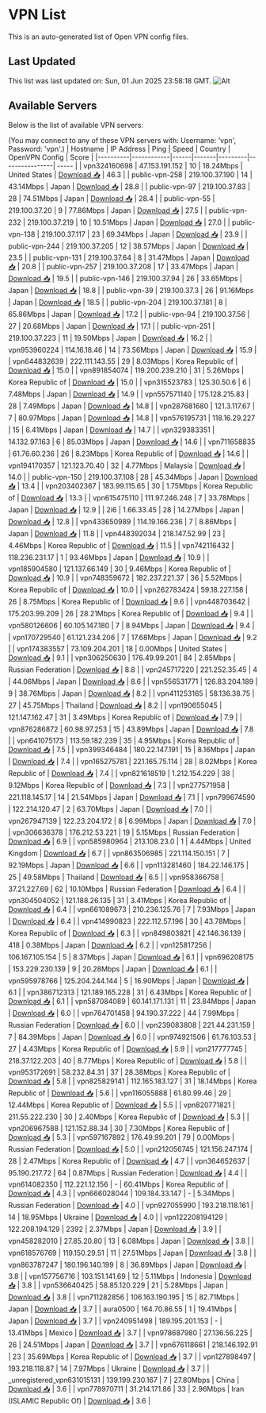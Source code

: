 # VPN List

This is an auto-generated list of Open VPN config files.

## Last Updated

This list was last updated on: Sun, 01 Jun 2025 23:58:18 GMT.
![Alt](https://repobeats.axiom.co/api/embed/186b98318ef1479477931607c1ad7d823f12451f.svg "Repobeats analytics image")

## Available Servers

Below is the list of available VPN servers:

(You may connect to any of these VPN servers with: Username: 'vpn', Password: 'vpn'.)
| Hostname | IP Address | Ping | Speed | Country | OpenVPN Config | Score |
|----------|------------|------|-------|---------|----------------| ----- |
| vpn324160698 | 47.153.191.152 | 10 | 18.24Mbps | United States | [Download 📥](./configs/server_0_US.ovpn) | 46.3 |
| public-vpn-258 | 219.100.37.190 | 14 | 43.14Mbps | Japan | [Download 📥](./configs/server_1_JP.ovpn) | 28.8 |
| public-vpn-97 | 219.100.37.83 | 28 | 74.51Mbps | Japan | [Download 📥](./configs/server_2_JP.ovpn) | 28.4 |
| public-vpn-55 | 219.100.37.20 | 9 | 77.86Mbps | Japan | [Download 📥](./configs/server_3_JP.ovpn) | 27.5 |
| public-vpn-232 | 219.100.37.219 | 10 | 10.51Mbps | Japan | [Download 📥](./configs/server_4_JP.ovpn) | 27.0 |
| public-vpn-138 | 219.100.37.117 | 23 | 69.34Mbps | Japan | [Download 📥](./configs/server_5_JP.ovpn) | 23.9 |
| public-vpn-244 | 219.100.37.205 | 12 | 38.57Mbps | Japan | [Download 📥](./configs/server_6_JP.ovpn) | 23.5 |
| public-vpn-131 | 219.100.37.64 | 8 | 31.47Mbps | Japan | [Download 📥](./configs/server_7_JP.ovpn) | 20.8 |
| public-vpn-257 | 219.100.37.208 | 17 | 33.47Mbps | Japan | [Download 📥](./configs/server_8_JP.ovpn) | 19.5 |
| public-vpn-146 | 219.100.37.94 | 26 | 33.65Mbps | Japan | [Download 📥](./configs/server_9_JP.ovpn) | 18.8 |
| public-vpn-39 | 219.100.37.3 | 26 | 91.16Mbps | Japan | [Download 📥](./configs/server_10_JP.ovpn) | 18.5 |
| public-vpn-204 | 219.100.37.181 | 8 | 65.86Mbps | Japan | [Download 📥](./configs/server_11_JP.ovpn) | 17.2 |
| public-vpn-94 | 219.100.37.56 | 27 | 20.68Mbps | Japan | [Download 📥](./configs/server_12_JP.ovpn) | 17.1 |
| public-vpn-251 | 219.100.37.223 | 11 | 19.50Mbps | Japan | [Download 📥](./configs/server_13_JP.ovpn) | 16.2 |
| vpn953960224 | 114.16.18.46 | 14 | 73.56Mbps | Japan | [Download 📥](./configs/server_14_JP.ovpn) | 15.9 |
| vpn644832639 | 222.111.143.55 | 29 | 8.03Mbps | Korea Republic of | [Download 📥](./configs/server_15_KR.ovpn) | 15.0 |
| vpn891854074 | 119.200.239.210 | 31 | 5.26Mbps | Korea Republic of | [Download 📥](./configs/server_16_KR.ovpn) | 15.0 |
| vpn315523783 | 125.30.50.6 | 6 | 7.48Mbps | Japan | [Download 📥](./configs/server_17_JP.ovpn) | 14.9 |
| vpn557571140 | 175.128.215.83 | 28 | 7.49Mbps | Japan | [Download 📥](./configs/server_18_JP.ovpn) | 14.8 |
| vpn287681680 | 121.3.117.67 | 7 | 80.97Mbps | Japan | [Download 📥](./configs/server_19_JP.ovpn) | 14.8 |
| vpn576195731 | 118.16.29.227 | 15 | 6.41Mbps | Japan | [Download 📥](./configs/server_20_JP.ovpn) | 14.7 |
| vpn329383351 | 14.132.97.163 | 6 | 85.03Mbps | Japan | [Download 📥](./configs/server_21_JP.ovpn) | 14.6 |
| vpn711658835 | 61.76.60.236 | 26 | 8.23Mbps | Korea Republic of | [Download 📥](./configs/server_22_KR.ovpn) | 14.6 |
| vpn194170357 | 121.123.70.40 | 32 | 4.77Mbps | Malaysia | [Download 📥](./configs/server_23_MY.ovpn) | 14.0 |
| public-vpn-150 | 219.100.37.108 | 28 | 45.34Mbps | Japan | [Download 📥](./configs/server_24_JP.ovpn) | 13.4 |
| vpn203402367 | 183.99.115.65 | 30 | 1.75Mbps | Korea Republic of | [Download 📥](./configs/server_25_KR.ovpn) | 13.3 |
| vpn615475110 | 111.97.246.248 | 7 | 33.78Mbps | Japan | [Download 📥](./configs/server_26_JP.ovpn) | 12.9 |
| 2i6 | 1.66.33.45 | 28 | 14.27Mbps | Japan | [Download 📥](./configs/server_27_JP.ovpn) | 12.8 |
| vpn433650989 | 114.19.166.236 | 7 | 8.86Mbps | Japan | [Download 📥](./configs/server_28_JP.ovpn) | 11.8 |
| vpn448392034 | 218.147.52.99 | 23 | 4.46Mbps | Korea Republic of | [Download 📥](./configs/server_29_KR.ovpn) | 11.5 |
| vpn742116432 | 118.236.231.17 | 1 | 93.46Mbps | Japan | [Download 📥](./configs/server_30_JP.ovpn) | 10.9 |
| vpn185904580 | 121.137.66.149 | 30 | 9.46Mbps | Korea Republic of | [Download 📥](./configs/server_31_KR.ovpn) | 10.9 |
| vpn748359672 | 182.237.221.37 | 36 | 5.52Mbps | Korea Republic of | [Download 📥](./configs/server_32_KR.ovpn) | 10.0 |
| vpn262783424 | 59.18.227.158 | 26 | 8.75Mbps | Korea Republic of | [Download 📥](./configs/server_33_KR.ovpn) | 9.6 |
| vpn448703642 | 175.203.99.209 | 26 | 28.21Mbps | Korea Republic of | [Download 📥](./configs/server_34_KR.ovpn) | 9.4 |
| vpn580126606 | 60.105.147.180 | 7 | 8.94Mbps | Japan | [Download 📥](./configs/server_35_JP.ovpn) | 9.4 |
| vpn170729540 | 61.121.234.206 | 7 | 17.68Mbps | Japan | [Download 📥](./configs/server_36_JP.ovpn) | 9.2 |
| vpn174383557 | 73.109.204.201 | 18 | 0.00Mbps | United States | [Download 📥](./configs/server_37_US.ovpn) | 9.1 |
| vpn306250630 | 176.49.99.201 | 84 | 2.85Mbps | Russian Federation | [Download 📥](./configs/server_38_RU.ovpn) | 8.8 |
| vpn245717220 | 221.252.35.45 | 4 | 44.06Mbps | Japan | [Download 📥](./configs/server_39_JP.ovpn) | 8.6 |
| vpn556531771 | 126.83.204.189 | 9 | 38.76Mbps | Japan | [Download 📥](./configs/server_40_JP.ovpn) | 8.2 |
| vpn411253165 | 58.136.38.75 | 27 | 45.75Mbps | Thailand | [Download 📥](./configs/server_41_TH.ovpn) | 8.2 |
| vpn190655045 | 121.147.162.47 | 31 | 3.49Mbps | Korea Republic of | [Download 📥](./configs/server_42_KR.ovpn) | 7.9 |
| vpn876286872 | 60.98.97.253 | 15 | 43.89Mbps | Japan | [Download 📥](./configs/server_43_JP.ovpn) | 7.8 |
| vpn641075173 | 113.59.182.239 | 35 | 4.95Mbps | Korea Republic of | [Download 📥](./configs/server_44_KR.ovpn) | 7.5 |
| vpn399346484 | 180.22.147.191 | 15 | 8.16Mbps | Japan | [Download 📥](./configs/server_45_JP.ovpn) | 7.4 |
| vpn165275781 | 221.165.75.114 | 28 | 8.02Mbps | Korea Republic of | [Download 📥](./configs/server_46_KR.ovpn) | 7.4 |
| vpn821618519 | 1.212.154.229 | 38 | 9.12Mbps | Korea Republic of | [Download 📥](./configs/server_47_KR.ovpn) | 7.3 |
| vpn277571958 | 221.118.145.17 | 14 | 21.54Mbps | Japan | [Download 📥](./configs/server_48_JP.ovpn) | 7.1 |
| vpn799674590 | 122.214.120.47 | 2 | 63.70Mbps | Japan | [Download 📥](./configs/server_49_JP.ovpn) | 7.0 |
| vpn267947139 | 122.23.204.172 | 8 | 6.99Mbps | Japan | [Download 📥](./configs/server_50_JP.ovpn) | 7.0 |
| vpn306636378 | 176.212.53.221 | 19 | 5.15Mbps | Russian Federation | [Download 📥](./configs/server_51_RU.ovpn) | 6.9 |
| vpn585980964 | 213.108.23.0 | 1 | 4.44Mbps | United Kingdom | [Download 📥](./configs/server_52_GB.ovpn) | 6.7 |
| vpn863506985 | 221.114.150.151 | 7 | 92.19Mbps | Japan | [Download 📥](./configs/server_53_JP.ovpn) | 6.6 |
| vpn113281460 | 184.22.146.175 | 25 | 49.58Mbps | Thailand | [Download 📥](./configs/server_54_TH.ovpn) | 6.5 |
| vpn958366758 | 37.21.227.69 | 62 | 10.10Mbps | Russian Federation | [Download 📥](./configs/server_55_RU.ovpn) | 6.4 |
| vpn304504052 | 121.188.26.135 | 31 | 3.41Mbps | Korea Republic of | [Download 📥](./configs/server_56_KR.ovpn) | 6.4 |
| vpn661089673 | 210.236.125.76 | 7 | 7.93Mbps | Japan | [Download 📥](./configs/server_57_JP.ovpn) | 6.4 |
| vpn414990823 | 222.112.57.196 | 30 | 43.78Mbps | Korea Republic of | [Download 📥](./configs/server_58_KR.ovpn) | 6.3 |
| vpn849803821 | 42.146.36.139 | 418 | 0.38Mbps | Japan | [Download 📥](./configs/server_59_JP.ovpn) | 6.2 |
| vpn125817256 | 106.167.105.154 | 5 | 8.37Mbps | Japan | [Download 📥](./configs/server_60_JP.ovpn) | 6.1 |
| vpn696208175 | 153.229.230.139 | 9 | 20.28Mbps | Japan | [Download 📥](./configs/server_61_JP.ovpn) | 6.1 |
| vpn595978766 | 125.204.244.144 | 5 | 16.90Mbps | Japan | [Download 📥](./configs/server_62_JP.ovpn) | 6.1 |
| vpn386712313 | 121.189.165.228 | 31 | 6.43Mbps | Korea Republic of | [Download 📥](./configs/server_63_KR.ovpn) | 6.1 |
| vpn587084089 | 60.141.171.131 | 11 | 23.84Mbps | Japan | [Download 📥](./configs/server_64_JP.ovpn) | 6.0 |
| vpn764701458 | 94.190.37.222 | 44 | 7.99Mbps | Russian Federation | [Download 📥](./configs/server_65_RU.ovpn) | 6.0 |
| vpn239083808 | 221.44.231.159 | 7 | 84.39Mbps | Japan | [Download 📥](./configs/server_66_JP.ovpn) | 6.0 |
| vpn974921506 | 61.76.103.53 | 27 | 4.43Mbps | Korea Republic of | [Download 📥](./configs/server_67_KR.ovpn) | 5.9 |
| vpn217777745 | 218.37.122.203 | 40 | 8.77Mbps | Korea Republic of | [Download 📥](./configs/server_68_KR.ovpn) | 5.8 |
| vpn953172691 | 58.232.84.31 | 37 | 28.38Mbps | Korea Republic of | [Download 📥](./configs/server_69_KR.ovpn) | 5.8 |
| vpn825829141 | 112.165.183.127 | 31 | 18.14Mbps | Korea Republic of | [Download 📥](./configs/server_70_KR.ovpn) | 5.6 |
| vpn116055888 | 61.80.99.46 | 29 | 12.44Mbps | Korea Republic of | [Download 📥](./configs/server_71_KR.ovpn) | 5.5 |
| vpn820771821 | 211.55.222.230 | 30 | 2.40Mbps | Korea Republic of | [Download 📥](./configs/server_72_KR.ovpn) | 5.3 |
| vpn206967588 | 121.152.88.34 | 30 | 7.30Mbps | Korea Republic of | [Download 📥](./configs/server_73_KR.ovpn) | 5.3 |
| vpn597167892 | 176.49.99.201 | 79 | 0.00Mbps | Russian Federation | [Download 📥](./configs/server_74_RU.ovpn) | 5.0 |
| vpn212056745 | 121.156.247.174 | 28 | 2.47Mbps | Korea Republic of | [Download 📥](./configs/server_75_KR.ovpn) | 4.7 |
| vpn364652637 | 95.190.217.72 | 64 | 0.87Mbps | Russian Federation | [Download 📥](./configs/server_76_RU.ovpn) | 4.4 |
| vpn614082350 | 112.221.12.156 | - | 60.41Mbps | Korea Republic of | [Download 📥](./configs/server_77_KR.ovpn) | 4.3 |
| vpn666028044 | 109.184.33.147 | - | 5.34Mbps | Russian Federation | [Download 📥](./configs/server_78_RU.ovpn) | 4.0 |
| vpn927055990 | 193.218.118.161 | 14 | 18.95Mbps | Ukraine | [Download 📥](./configs/server_79_UA.ovpn) | 4.0 |
| vpn122208194129 | 122.208.194.129 | 2392 | 2.37Mbps | Japan | [Download 📥](./configs/server_80_JP.ovpn) | 3.9 |
| vpn458282010 | 27.85.20.80 | 13 | 6.08Mbps | Japan | [Download 📥](./configs/server_81_JP.ovpn) | 3.8 |
| vpn618576769 | 119.150.29.51 | 11 | 27.51Mbps | Japan | [Download 📥](./configs/server_82_JP.ovpn) | 3.8 |
| vpn863787247 | 180.196.140.199 | 8 | 36.89Mbps | Japan | [Download 📥](./configs/server_83_JP.ovpn) | 3.8 |
| vpn157756716 | 103.151.141.69 | 12 | 5.11Mbps | Indonesia | [Download 📥](./configs/server_84_ID.ovpn) | 3.8 |
| vpn536640425 | 58.85.120.229 | 21 | 5.28Mbps | Japan | [Download 📥](./configs/server_85_JP.ovpn) | 3.8 |
| vpn711282856 | 106.163.190.195 | 15 | 82.71Mbps | Japan | [Download 📥](./configs/server_86_JP.ovpn) | 3.7 |
| aura0500 | 164.70.86.55 | 1 | 19.41Mbps | Japan | [Download 📥](./configs/server_87_JP.ovpn) | 3.7 |
| vpn240951498 | 189.195.201.153 | - | 13.41Mbps | Mexico | [Download 📥](./configs/server_88_MX.ovpn) | 3.7 |
| vpn978687980 | 27.136.56.225 | 26 | 24.51Mbps | Japan | [Download 📥](./configs/server_89_JP.ovpn) | 3.7 |
| vpn676118661 | 218.146.192.91 | 23 | 35.69Mbps | Korea Republic of | [Download 📥](./configs/server_90_KR.ovpn) | 3.7 |
| vpn127898497 | 193.218.118.87 | 14 | 7.97Mbps | Ukraine | [Download 📥](./configs/server_91_UA.ovpn) | 3.7 |
| _unregistered_vpn631015131 | 139.199.230.167 | 7 | 27.80Mbps | China | [Download 📥](./configs/server_92_CN.ovpn) | 3.6 |
| vpn778970711 | 31.214.171.86 | 33 | 2.96Mbps | Iran (ISLAMIC Republic Of) | [Download 📥](./configs/server_93_IR.ovpn) | 3.6 |

